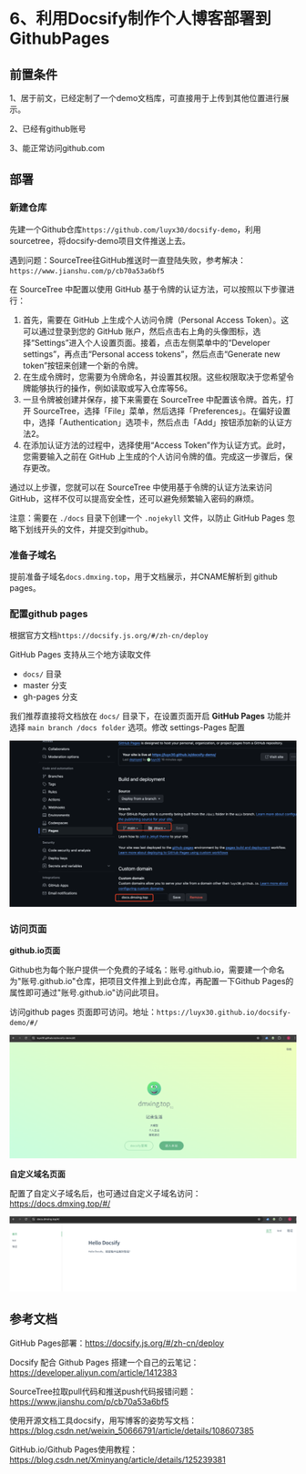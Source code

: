 # 6、利用Docsify制作个人博客部署到GithubPages

## 前置条件

1、居于前文，已经定制了一个demo文档库，可直接用于上传到其他位置进行展示。

2、已经有github账号

3、能正常访问github.com

## 部署

### 新建仓库

先建一个Github仓库`https://github.com/luyx30/docsify-demo`，利用sourcetree，将docsify-demo项目文件推送上去。

遇到问题：SourceTree往GitHub推送时一直登陆失败，参考解决：`https://www.jianshu.com/p/cb70a53a6bf5`

在 SourceTree 中配置以使用 GitHub 基于令牌的认证方法，可以按照以下步骤进行：

1. 首先，需要在 GitHub 上生成个人访问令牌（Personal Access Token）。这可以通过登录到您的 GitHub 账户，然后点击右上角的头像图标，选择“Settings”进入个人设置页面。接着，点击左侧菜单中的“Developer settings”，再点击“Personal access tokens”，然后点击“Generate new token”按钮来创建一个新的令牌。
2. 在生成令牌时，您需要为令牌命名，并设置其权限。这些权限取决于您希望令牌能够执行的操作，例如读取或写入仓库等56。
3. 一旦令牌被创建并保存，接下来需要在 SourceTree 中配置该令牌。首先，打开 SourceTree，选择「File」菜单，然后选择「Preferences」。在偏好设置中，选择「Authentication」选项卡，然后点击「Add」按钮添加新的认证方法2。
4. 在添加认证方法的过程中，选择使用“Access Token”作为认证方式。此时，您需要输入之前在 GitHub 上生成的个人访问令牌的值。完成这一步骤后，保存更改。

通过以上步骤，您就可以在 SourceTree 中使用基于令牌的认证方法来访问 GitHub，这样不仅可以提高安全性，还可以避免频繁输入密码的麻烦。

注意：需要在 `./docs` 目录下创建一个 `.nojekyll` 文件，以防止 GitHub Pages 忽略下划线开头的文件，并提交到github。

### 准备子域名

提前准备子域名`docs.dmxing.top`，用于文档展示，并CNAME解析到 github  pages。

### 配置github pages

根据官方文档`https://docsify.js.org/#/zh-cn/deploy`

GitHub Pages 支持从三个地方读取文件

- `docs/` 目录
- master 分支
- gh-pages 分支

我们推荐直接将文档放在 `docs/` 目录下，在设置页面开启 **GitHub Pages** 功能并选择 `main branch /docs folder` 选项。修改 settings-Pages 配置

![image-20240501222418748](assets/image-20240501222418748.png)

### 访问页面

**github.io页面**

Github也为每个账户提供一个免费的子域名：账号.github.io，需要建一个命名为"账号.github.io"仓库，把项目文件推上到此仓库，再配置一下Github Pages的属性即可通过"账号.github.io"访问此项目。

访问github pages 页面即可访问。地址：`https://luyx30.github.io/docsify-demo/#/`

![image-20240501220752241](assets/image-20240501220752241.png)

**自定义域名页面**

配置了自定义子域名后，也可通过自定义子域名访问：https://docs.dmxing.top/#/

![image-20240501222620613](assets/image-20240501222620613.png)

## 参考文档

GitHub Pages部署：https://docsify.js.org/#/zh-cn/deploy

Docsify 配合 Github Pages 搭建一个自己的云笔记：https://developer.aliyun.com/article/1412383

SourceTree拉取pull代码和推送push代码报错问题：https://www.jianshu.com/p/cb70a53a6bf5

使用开源文档工具docsify，用写博客的姿势写文档：https://blog.csdn.net/weixin_50666791/article/details/108607385

GitHub.io/Github Pages使用教程：https://blog.csdn.net/Xminyang/article/details/125239381
